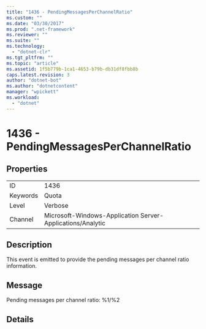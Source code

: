 ```yaml
---
title: "1436 - PendingMessagesPerChannelRatio"
ms.custom: ""
ms.date: "03/30/2017"
ms.prod: ".net-framework"
ms.reviewer: ""
ms.suite: ""
ms.technology: 
  - "dotnet-clr"
ms.tgt_pltfrm: ""
ms.topic: "article"
ms.assetid: 1f5b779b-1ca1-4653-b79b-db31df8fbb8b
caps.latest.revision: 3
author: "dotnet-bot"
ms.author: "dotnetcontent"
manager: "wpickett"
ms.workload: 
  - "dotnet"
---
```

# 1436 - PendingMessagesPerChannelRatio
## Properties  
  
|||  
|-|-|  
|ID|1436|  
|Keywords|Quota|  
|Level|Verbose|  
|Channel|Microsoft-Windows-Application Server-Applications/Analytic|  
  
## Description  
 This event is emitted to provide the pending messages per channel ratio information.  
  
## Message  
 Pending messages per channel ratio: %1/%2  
  
## Details
